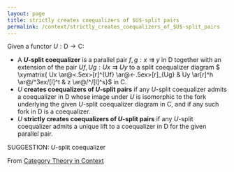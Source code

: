 ```yaml
---
layout: page
title: strictly creates coequalizers of $U$-split pairs
permalink: /context/strictly_creates_coequalizers_of_$U$-split_pairs
---
```

 Given a functor $U : \mathsf{D} \to \mathsf{C}$:

-  A **$U$-split coequalizer** is a parallel pair $f,g : x \rightrightarrows y$ in $\mathsf{D}$ together with an extension of the pair $Uf,Ug : Ux \rightrightarrows Uy$ to a split coequalizer diagram
$ \xymatrix{ Ux \ar@<.5ex>[r]^{Uf} \ar@<-.5ex>[r]_{Ug} & Uy \ar[r]^h \ar@/^3ex/[l]^t & z \ar@/^/[l]^s}$ in $\mathsf{C}$.
-  $U$ **creates coequalizers of $U$-split pairs** if any $U$-split coequalizer admits a coequalizer in $\mathsf{D}$ whose image under $U$ is isomorphic to the fork underlying the given $U$-split coequalizer diagram in $\mathsf{C}$, and if any such fork in $\mathsf{D}$ is a coequalizer.
-  $U$ **strictly creates coequalizers of $U$-split pairs** if any $U$-split coequalizer admits a unique lift to a coequalizer  in $\mathsf{D}$ for the given parallel pair.



SUGGESTION: $U$-split coequalizer

From [Category Theory in Context](https://mathgloss.github.io/MathGloss/context.html)